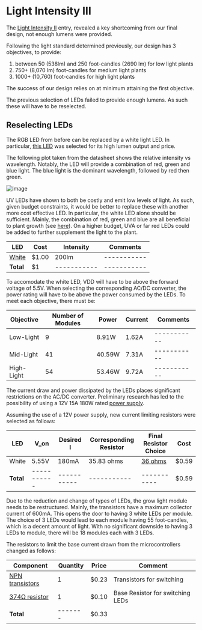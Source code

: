 # Light Intensity III

The [Light Intensity II](https://github.com/heonjang/LightControlSystem/blob/Christelle/October%208th%20-%20Light%20Intensity%20II.md) entry, revealed a key shortcoming from our final design, not enough lumens were provided.

Following the light standard determined previously, our design has 3 objectives, to provide:
1. between 50 (538lm) and 250 foot-candles (2690 lm) for low light plants
2. 750+ (8,070 lm) foot-candles for medium light plants
3. 1000+ (10,760) foot-candles for high light plants

The success of our design relies on at minimum attaining the first objective.

The previous selection of LEDs failed to provide enough lumens. As such these will have to be reselected.

## Reselecting LEDs
The RGB LED from before can be replaced by a white light LED. In particular, [this LED](https://www.digikey.com/en/products/detail/ams-osram-usa-inc/GW-P9LR35-PM-M2M3-XX57-1-180-R18/9641611) was selected for its high lumen output and price.

The following plot taken from the datasheet shows the relative intensity vs wavelength. Notably, the LED will provide a combination of red, green and blue light. The blue light is the dominant wavelength, followed by red then green. 

![image](https://user-images.githubusercontent.com/55333859/194781914-64680adb-7ed1-4217-987a-64310fec482a.png)

UV LEDs have shown to both be costly and emit low levels of light. As such, given budget constraints, it would be better to replace these with another more cost effective LED. In particular, the white LED alone should be sufficient. Mainly, the combination of red, green and blue are all beneficial to plant growth (see [here](https://lightsciencetech.com/visible-wavelength-range-plant-growth/#:~:text=610-700%20nm%20is%20considered,plant%20growth%20and%20optimised%20yield)). On a higher budget, UVA or far red LEDs could be added to further supplement the light to the plant.

| LED      | Cost | Intensity | Comments |
| ----------- | ----------- |  ----------- |  ----------- |
| [White](https://www.digikey.com/en/products/detail/ams-osram-usa-inc/GW-P9LR35-PM-M2M3-XX57-1-180-R18/9641611) | $1.00 | 200lm |  ----------- |
| **Total**  | $1        |  ----------- |  ----------- |


To accomodate the white LED, VDD will have to be above the forward voltage of 5.5V. When selecting the corresponding AC/DC converter, the power rating will have to be above the power consumed by the LEDs. 
To meet each objective, there must be:

|Objective |  Number of Modules      | Power|  Current| Comments |
| ----------- | ----------- |  ----------- |  ----------- | ----------- |
| Low-Light | 9 |  8.91W | 1.62A |  ----------- |
| Mid-Light | 41 |  40.59W | 7.31A |  ----------- |
| High-Light | 54 |  53.46W | 9.72A |  ----------- |

The current draw and power dissipated by the LEDs places significant restrictions on the AC/DC converter. Preliminary research has led to the possibility of using a 12V 15A 180W rated [power supply](https://www.amazon.com/ALITOVE-Transformer-Switching-Converter-Security/dp/B078RZ6C3N/ref=asc_df_B078RZ6C3N/?tag=hyprod-20&linkCode=df0&hvadid=242045434535&hvpos=&hvnetw=g&hvrand=6506752645919981557&hvpone=&hvptwo=&hvqmt=&hvdev=c&hvdvcmdl=&hvlocint=&hvlocphy=9022196&hvtargid=pla-418440784733&th=1).

Assuming the use of a 12V power supply, new current limiting resistors were selected as follows:

| LED      | V_on | Desired I | Corresponding Resistor |Final Resistor Choice |Cost |
| ----------- | ----------- |  ----------- |  ----------- |----------- | ----------- |
| White | 5.55V |  180mA |  35.83 ohms | [36 ohms](https://www.digikey.com/en/products/detail/te-connectivity-passive-product/352136RFT/4279934) |$0.59|
| **Total** | ----------- |  ----------- |  ----------- |----------- | $0.59 |


Due to the reduction and change of types of LEDs, the grow light module needs to be restructured. Mainly, the transistors have a maximum collector current of 600mA. This opens the door to having 3 white LEDs per module. The choice of 3 LEDs would lead to each module having 55 foot-candles, which is a decent amount of light. With no significant downside to having 3 LEDs to module, there will be 18 modules each with 3 LEDs.

The resistors to limit the base current drawn from the microcontrollers changed as follows:

| Component      |Quantity |Price|Comment|
| ----------- | ----------- |  ----------- |   ----------- |  
| [NPN transistors](https://www.digikey.com/en/products/detail/onsemi/MMBT2222AM3T5G/2050501) |1 |    $0.23| Transistors for switching |
| [374Ω resistor](https://www.digikey.com/en/products/detail/panasonic-electronic-components/ERJ-6ENF3740V/111199) | 1 |   $0.10 |  Base Resistor for switching LEDs  |  
|**Total**|-------|$0.33||
